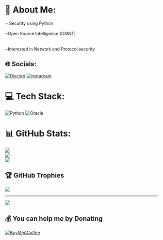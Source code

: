 # 💫 About Me:
~ Security using Python<br><br>
~Open Source Intelligence (OSINT)<br>
<br>
<br>
~Interested in Network and Protocol security 


## 🌐 Socials:
[![Discord](https://img.shields.io/badge/Discord-%237289DA.svg?logo=discord&logoColor=white)](htttps://discord.gg/h3k0r) [![Instagram](https://img.shields.io/badge/Instagram-%23E4405F.svg?logo=Instagram&logoColor=white)](https://instagram.com/msfcode) 

# 💻 Tech Stack:
![Python](https://img.shields.io/badge/python-3670A0?style=for-the-badge&logo=python&logoColor=ffdd54) ![Oracle](https://img.shields.io/badge/Oracle-F80000?style=for-the-badge&logo=oracle&logoColor=white)
# 📊 GitHub Stats:
![](https://github-readme-stats.vercel.app/api?username=msfcode&theme=monokai&hide_border=false&include_all_commits=true&count_private=true)<br/>
![](https://github-readme-streak-stats.herokuapp.com/?user=msfcode&theme=monokai&hide_border=false)<br/>
![](https://github-readme-stats.vercel.app/api/top-langs/?username=msfcode&theme=monokai&hide_border=false&include_all_commits=true&count_private=true&layout=compact)

## 🏆 GitHub Trophies
![](https://github-profile-trophy.vercel.app/?username=msfcode&theme=nord&no-frame=false&no-bg=false&margin-w=4)

---
[![](https://visitcount.itsvg.in/api?id=msfcode&icon=0&color=0)](https://visitcount.itsvg.in)

  ## 💰 You can help me by Donating
  [![BuyMeACoffee](https://img.shields.io/badge/Buy%20Me%20a%20Coffee-ffdd00?style=for-the-badge&logo=buy-me-a-coffee&logoColor=black)](https://buymeacoffee.com/msfcode) 

  <!-- Proudly created with GPRM ( https://gprm.itsvg.in ) -->
  
